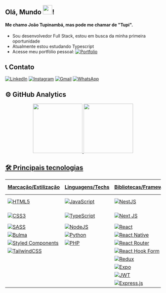 
## Olá, Mundo <img width="30" src="https://raw.githubusercontent.com/kaueMarques/kaueMarques/master/hi.gif">!

#### Me chamo João Tupinambá, mas pode me chamar de "Tupi".

* Sou desenvolvedor Full Stack, estou em busca da minha primeira oportunidade
* Atualmente estou estudando Typescript
* Acesse meu portfólio pessoal: [![Portfolio](https://img.shields.io/badge/Portfolio-%23000000.svg?style=for-the-badge&logo=firefox&logoColor=#FF7139)](https://tupis.github.io/portfolio/)

## 📞 Contato

[![LinkedIn](https://img.shields.io/badge/LinkedIn-0077B5?style=for-the-badge&logo=linkedin&logoColor=white)](https://www.linkedin.com/in/joaotupinamba)
[![Instagram](https://img.shields.io/badge/Instagram-E4405F?style=for-the-badge&logo=instagram&logoColor=white)](https://instagram.com/jh.tupinamba)
[![Gmail](https://img.shields.io/badge/Gmail-D14836?style=for-the-badge&logo=gmail&logoColor=white)](mailto:douglas.fernandes91@live.com)
[![WhatsApp](https://img.shields.io/badge/WhatsApp-25D366?style=for-the-badge&logo=whatsapp&logoColor=white)](https://api.whatsapp.com/send?phone=5598991739443)

## ⚙️ GitHub Analytics

<div align ="center">
    <a href="https://github.com/tupis">
    <img height="160em" src="https://github-readme-stats.vercel.app/api?username=tupis&show_icons=true&theme=algolia&include_all_commits=true&count_private=true"/>
    <img height="160em" src="https://github-readme-stats.vercel.app/api/top-langs/?username=tupis&layout=compact&langs_count=7&theme=algolia"/>
</div>

## 🛠 Principais tecnologias

| Marcação/Estilização | Linguagens/Techs | Bibliotecas/Frameworks | Banco de Dados | ORM's/ODM's | Outras Ferramentas |
|---|---|---|---|---|---|
| ![HTML5](https://img.shields.io/badge/html5-%23E34F26.svg?style=for-the-badge&logo=html5&logoColor=white) | ![JavaScript](https://img.shields.io/badge/javascript-%23323330.svg?style=for-the-badge&logo=javascript&logoColor=%23F7DF1E) | ![NestJS](https://img.shields.io/badge/nestjs-%23E0234E.svg?style=for-the-badge&logo=nestjs&logoColor=white) | ![MongoDB](https://img.shields.io/badge/MongoDB-%234ea94b.svg?style=for-the-badge&logo=mongodb&logoColor=white) | ![Mongoose](https://img.shields.io/badge/Mongoose-%234ea94b.svg?style=for-the-badge&logo=mongodb&logoColor=white) | ![Vite](https://img.shields.io/badge/vite-%23646CFF.svg?style=for-the-badge&logo=vite&logoColor=white) |
| ![CSS3](https://img.shields.io/badge/css3-%231572B6.svg?style=for-the-badge&logo=css3&logoColor=white) | ![TypeScript](https://img.shields.io/badge/typescript-%23007ACC.svg?style=for-the-badge&logo=typescript&logoColor=white) | ![Next JS](https://img.shields.io/badge/Next-black?style=for-the-badge&logo=next.js&logoColor=white) | ![Postgres](https://img.shields.io/badge/postgres-%23316192.svg?style=for-the-badge&logo=postgresql&logoColor=white) | ![Sequelize](https://img.shields.io/badge/Sequelize-52B0E7?style=for-the-badge&logo=Sequelize&logoColor=white) | ![Yarn](https://img.shields.io/badge/yarn-%232C8EBB.svg?style=for-the-badge&logo=yarn&logoColor=white) |
| ![SASS](https://img.shields.io/badge/SASS-hotpink.svg?style=for-the-badge&logo=SASS&logoColor=white) | ![NodeJS](https://img.shields.io/badge/node.js-6DA55F?style=for-the-badge&logo=node.js&logoColor=white) | ![React](https://img.shields.io/badge/react-%2320232a.svg?style=for-the-badge&logo=react&logoColor=%2361DAFB) | ![MySQL](https://img.shields.io/badge/mysql-%2300f.svg?style=for-the-badge&logo=mysql&logoColor=white) | ![Prisma](https://img.shields.io/badge/Prisma-3982CE?style=for-the-badge&logo=Prisma&logoColor=white) | ![NPM](https://img.shields.io/badge/NPM-%23000000.svg?style=for-the-badge&logo=npm&logoColor=white) |
| ![Bulma](https://img.shields.io/badge/bulma-00D0B1?style=for-the-badge&logo=bulma&logoColor=white) | ![Python](https://img.shields.io/badge/python-3670A0?style=for-the-badge&logo=python&logoColor=ffdd54) | ![React Native](https://img.shields.io/badge/react_native-%2320232a.svg?style=for-the-badge&logo=react&logoColor=%2361DAFB) |  |  |  |
| ![Styled Components](https://img.shields.io/badge/styled--components-DB7093?style=for-the-badge&logo=styled-components&logoColor=white) | ![PHP](https://img.shields.io/badge/php-%23777BB4.svg?style=for-the-badge&logo=php&logoColor=white) | ![React Router](https://img.shields.io/badge/React_Router-CA4245?style=for-the-badge&logo=react-router&logoColor=white) |  |  |  |
| ![TailwindCSS](https://img.shields.io/badge/tailwindcss-%2338B2AC.svg?style=for-the-badge&logo=tailwind-css&logoColor=white) |  | ![React Hook Form](https://img.shields.io/badge/React%20Hook%20Form-%23EC5990.svg?style=for-the-badge&logo=reacthookform&logoColor=white) |  |  |  |
|  |  | ![Redux](https://img.shields.io/badge/redux-%23593d88.svg?style=for-the-badge&logo=redux&logoColor=white) |  |  |  |
|  |  | ![Expo](https://img.shields.io/badge/expo-1C1E24?style=for-the-badge&logo=expo&logoColor=#D04A37) |  |  |  |
|  |  | ![JWT](https://img.shields.io/badge/JWT-black?style=for-the-badge&logo=JSON%20web%20tokens) |  |  |  |
|  |  | ![Express.js](https://img.shields.io/badge/express.js-%23404d59.svg?style=for-the-badge&logo=express&logoColor=%2361DAFB) |  |  |  |

